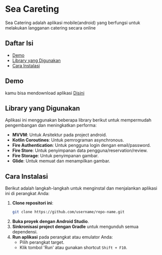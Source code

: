 # Sea Careting
Sea Catering adalah aplikasi mobile(android) yang berfungsi untuk melakukan langganan catering secara online

## Daftar Isi
- [Demo](#demo)
- [Library yang Digunakan](#library-yang-digunakan)
- [Cara Instalasi](#cara-instalasi)

## Demo
kamu bisa mendownload aplikasi [Disini](https://github.com/HMephisto/sea-catering/blob/master/SeaCatering.apk)

## Library yang Digunakan

Aplikasi ini menggunakan beberapa library berikut untuk mempermudah pengembangan dan meningkatkan performa:

- **MVVM**: Untuk Arsitektur pada project android.
- **Kotlin Coroutines**: Untuk pemrograman asynchronous.
- **Fire Authentication**: Untuk pengguna login dengan email/password.
- **Fire Store**: Untuk penyimpanan data pengguna/reservation/review.
- **Fire Storage**: Untuk penyimpanan gambar.
- **Glide**: Untuk memuat dan menampilkan gambar.

## Cara Instalasi

Berikut adalah langkah-langkah untuk menginstal dan menjalankan aplikasi ini di perangkat Anda:

1. **Clone repositori ini**:
    ```sh
    git clone https://github.com/username/repo-name.git
    ```
2. **Buka proyek dengan Android Studio**.
3. **Sinkronisasi project dengan Gradle** untuk mengunduh semua dependensi.
4. **Run aplikasi** pada perangkat atau emulator Anda:
    - Pilih perangkat target.
    - Klik tombol 'Run' atau gunakan shortcut `Shift + F10`.
